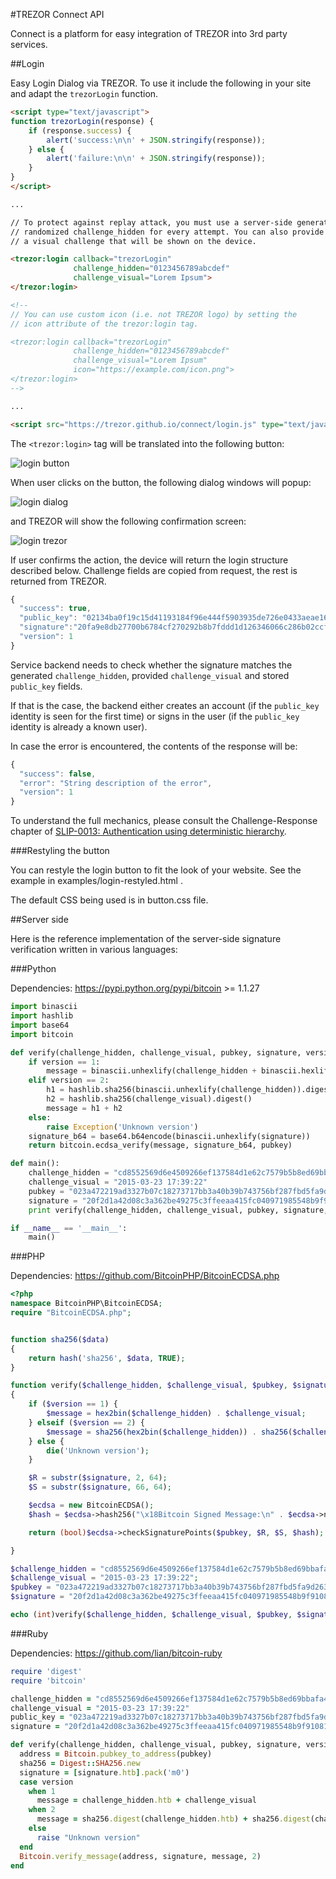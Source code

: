 #TREZOR Connect API

Connect is a platform for easy integration of TREZOR into 3rd party services.

##Login

Easy Login Dialog via TREZOR.
To use it include the following in your site and adapt the `trezorLogin` function.

```html
<script type="text/javascript">
function trezorLogin(response) {
	if (response.success) {
		alert('success:\n\n' + JSON.stringify(response));
	} else {
		alert('failure:\n\n' + JSON.stringify(response));
	}
}
</script>

...

// To protect against replay attack, you must use a server-side generated
// randomized challenge_hidden for every attempt. You can also provide
// a visual challenge that will be shown on the device.

<trezor:login callback="trezorLogin"
              challenge_hidden="0123456789abcdef"
              challenge_visual="Lorem Ipsum">
</trezor:login>

<!--
// You can use custom icon (i.e. not TREZOR logo) by setting the
// icon attribute of the trezor:login tag.

<trezor:login callback="trezorLogin"
              challenge_hidden="0123456789abcdef"
              challenge_visual="Lorem Ipsum"
              icon="https://example.com/icon.png">
</trezor:login>
-->

...

<script src="https://trezor.github.io/connect/login.js" type="text/javascript"></script>
```

The `<trezor:login>` tag will be translated into the following button:

![login button](https://raw.githubusercontent.com/trezor/connect/gh-pages/docs/login_button.png)

When user clicks on the button, the following dialog windows will popup:

![login dialog](https://raw.githubusercontent.com/trezor/connect/gh-pages/docs/login_dialog.png)

and TREZOR will show the following confirmation screen:

![login trezor](https://raw.githubusercontent.com/trezor/connect/gh-pages/docs/login_trezor.jpg)

If user confirms the action, the device will return the login structure described below.
Challenge fields are copied from request, the rest is returned from TREZOR.

```javascript
{
  "success": true,
  "public_key": "02134ba0f19c15d41193184f96e444f5903935de726e0433aeae16e446b07129e4",
  "signature":"20fa9e8db27700b6784cf270292b8b7fddd1d126346066c286b02ccf951d9fa3141a6b0528bfc87605c940c491c1f58ccfd7350775df2fd973dcf096415db3f0d7",
  "version": 1
}
```

Service backend needs to check whether the signature matches the generated `challenge_hidden`, provided `challenge_visual` and stored `public_key` fields.

If that is the case, the backend either creates an account (if the `public_key` identity is seen for the first time) or signs in the user (if the `public_key` identity is already a known user).

In case the error is encountered, the contents of the response will be:

```javascript
{
  "success": false,
  "error": "String description of the error",
  "version": 1
}
```

To understand the full mechanics, please consult the Challenge-Response chapter of
[SLIP-0013: Authentication using deterministic hierarchy](http://doc.satoshilabs.com/slips/slip-0013.html).

###Restyling the button

You can restyle the login button to fit the look of your website. See the example in examples/login-restyled.html .

The default CSS being used is in button.css file.

##Server side

Here is the reference implementation of the server-side signature verification written in various languages:

###Python

Dependencies: https://pypi.python.org/pypi/bitcoin >= 1.1.27

```python
import binascii
import hashlib
import base64
import bitcoin

def verify(challenge_hidden, challenge_visual, pubkey, signature, version):
    if version == 1:
        message = binascii.unhexlify(challenge_hidden + binascii.hexlify(challenge_visual))
    elif version == 2:
        h1 = hashlib.sha256(binascii.unhexlify(challenge_hidden)).digest()
        h2 = hashlib.sha256(challenge_visual).digest()
        message = h1 + h2
    else:
        raise Exception('Unknown version')
    signature_b64 = base64.b64encode(binascii.unhexlify(signature))
    return bitcoin.ecdsa_verify(message, signature_b64, pubkey)

def main():
    challenge_hidden = "cd8552569d6e4509266ef137584d1e62c7579b5b8ed69bbafa4b864c6521e7c2" # Use random value
    challenge_visual = "2015-03-23 17:39:22"
    pubkey = "023a472219ad3327b07c18273717bb3a40b39b743756bf287fbd5fa9d263237f45"
    signature = "20f2d1a42d08c3a362be49275c3ffeeaa415fc040971985548b9f910812237bb41770bf2c8d488428799fbb7e52c11f1a3404011375e4080e077e0e42ab7a5ba02"
    print verify(challenge_hidden, challenge_visual, pubkey, signature, 2)

if __name__ == '__main__':
    main()
```

###PHP

Dependencies: https://github.com/BitcoinPHP/BitcoinECDSA.php

```php
<?php
namespace BitcoinPHP\BitcoinECDSA;
require "BitcoinECDSA.php";


function sha256($data)
{
    return hash('sha256', $data, TRUE);
}

function verify($challenge_hidden, $challenge_visual, $pubkey, $signature, $version)
{
    if ($version == 1) {
        $message = hex2bin($challenge_hidden) . $challenge_visual;
    } elseif ($version == 2) {
        $message = sha256(hex2bin($challenge_hidden)) . sha256($challenge_visual);
    } else {
        die('Unknown version');
    }

    $R = substr($signature, 2, 64);
    $S = substr($signature, 66, 64);

    $ecdsa = new BitcoinECDSA();
    $hash = $ecdsa->hash256("\x18Bitcoin Signed Message:\n" . $ecdsa->numToVarIntString(strlen($message)) . $message);

    return (bool)$ecdsa->checkSignaturePoints($pubkey, $R, $S, $hash);

}

$challenge_hidden = "cd8552569d6e4509266ef137584d1e62c7579b5b8ed69bbafa4b864c6521e7c2"; // Use random value
$challenge_visual = "2015-03-23 17:39:22";
$pubkey = "023a472219ad3327b07c18273717bb3a40b39b743756bf287fbd5fa9d263237f45";
$signature = "20f2d1a42d08c3a362be49275c3ffeeaa415fc040971985548b9f910812237bb41770bf2c8d488428799fbb7e52c11f1a3404011375e4080e077e0e42ab7a5ba02";

echo (int)verify($challenge_hidden, $challenge_visual, $pubkey, $signature, 2);
```

###Ruby

Dependencies: https://github.com/lian/bitcoin-ruby

```ruby
require 'digest'
require 'bitcoin'

challenge_hidden = "cd8552569d6e4509266ef137584d1e62c7579b5b8ed69bbafa4b864c6521e7c2" # Use random value
challenge_visual = "2015-03-23 17:39:22"
public_key = "023a472219ad3327b07c18273717bb3a40b39b743756bf287fbd5fa9d263237f45"
signature = "20f2d1a42d08c3a362be49275c3ffeeaa415fc040971985548b9f910812237bb41770bf2c8d488428799fbb7e52c11f1a3404011375e4080e077e0e42ab7a5ba02"

def verify(challenge_hidden, challenge_visual, pubkey, signature, version)
  address = Bitcoin.pubkey_to_address(pubkey)
  sha256 = Digest::SHA256.new
  signature = [signature.htb].pack('m0')
  case version
    when 1
      message = challenge_hidden.htb + challenge_visual
    when 2
      message = sha256.digest(challenge_hidden.htb) + sha256.digest(challenge_visual)
    else
      raise "Unknown version"
  end
  Bitcoin.verify_message(address, signature, message, 2)
end
```
